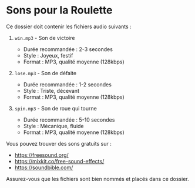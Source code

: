 # Sons pour la Roulette

Ce dossier doit contenir les fichiers audio suivants :

1. `win.mp3` - Son de victoire
   - Durée recommandée : 2-3 secondes
   - Style : Joyeux, festif
   - Format : MP3, qualité moyenne (128kbps)

2. `lose.mp3` - Son de défaite
   - Durée recommandée : 1-2 secondes
   - Style : Triste, décevant
   - Format : MP3, qualité moyenne (128kbps)

3. `spin.mp3` - Son de roue qui tourne
   - Durée recommandée : 5-10 secondes
   - Style : Mécanique, fluide
   - Format : MP3, qualité moyenne (128kbps)

Vous pouvez trouver des sons gratuits sur :
- https://freesound.org/
- https://mixkit.co/free-sound-effects/
- https://soundbible.com/

Assurez-vous que les fichiers sont bien nommés et placés dans ce dossier. 